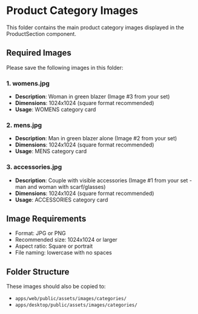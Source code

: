 # Product Category Images

This folder contains the main product category images displayed in the ProductSection component.

## Required Images

Please save the following images in this folder:

### 1. womens.jpg
- **Description**: Woman in green blazer (Image #3 from your set)
- **Dimensions**: 1024x1024 (square format recommended)
- **Usage**: WOMENS category card

### 2. mens.jpg
- **Description**: Man in green blazer alone (Image #2 from your set)
- **Dimensions**: 1024x1024 (square format recommended)
- **Usage**: MENS category card

### 3. accessories.jpg
- **Description**: Couple with visible accessories (Image #1 from your set - man and woman with scarf/glasses)
- **Dimensions**: 1024x1024 (square format recommended)
- **Usage**: ACCESSORIES category card

## Image Requirements

- Format: JPG or PNG
- Recommended size: 1024x1024 or larger
- Aspect ratio: Square or portrait
- File naming: lowercase with no spaces

## Folder Structure

These images should also be copied to:
- `apps/web/public/assets/images/categories/`
- `apps/desktop/public/assets/images/categories/`
